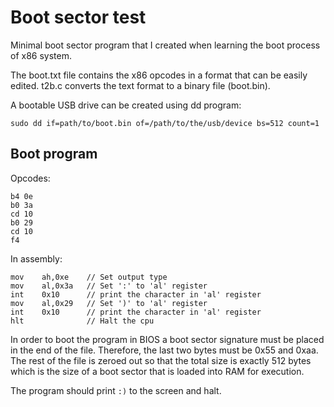 # Boot sector test
Minimal boot sector program that I created when learning the boot process of x86 system.

The boot.txt file contains the x86 opcodes in a format that can be easily edited. t2b.c converts the text format to a binary file (boot.bin).

A bootable USB drive can be created using dd program:
```
sudo dd if=path/to/boot.bin of=/path/to/the/usb/device bs=512 count=1
```

## Boot program
Opcodes:
```
b4 0e
b0 3a
cd 10
b0 29
cd 10
f4
```

In assembly:
```
mov    ah,0xe    // Set output type
mov    al,0x3a   // Set ':' to 'al' register
int    0x10      // print the character in 'al' register
mov    al,0x29   // Set ')' to 'al' register
int    0x10      // print the character in 'al' register
hlt              // Halt the cpu
```

In order to boot the program in BIOS a boot sector signature must be placed in the end of the file. Therefore, the last two bytes must be 0x55 and 0xaa.
The rest of the file is zeroed out so that the total size is exactly 512 bytes which is the size of a boot sector that is loaded into RAM for execution.

The program should print ```:)``` to the screen and halt.
